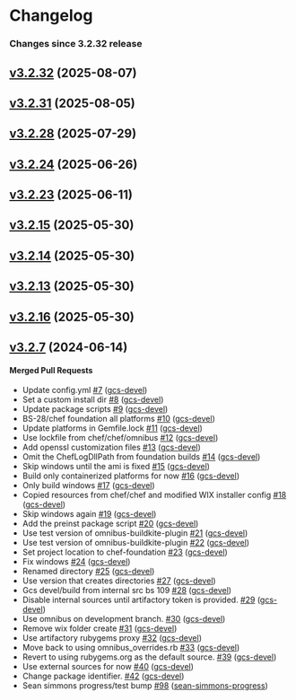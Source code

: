 # Changelog

<!-- latest_release -->
<!-- latest_release -->

<!-- release_rollup since=3.2.32 -->
### Changes since 3.2.32 release
<!-- release_rollup -->

<!-- latest_stable_release -->
## [v3.2.32](https://github.com/chef/chef-foundation/tree/v3.2.32) (2025-08-07)
<!-- latest_stable_release -->

## [v3.2.31](https://github.com/chef/chef-foundation/tree/v3.2.31) (2025-08-05)

## [v3.2.28](https://github.com/chef/chef-foundation/tree/v3.2.28) (2025-07-29)

## [v3.2.24](https://github.com/chef/chef-foundation/tree/v3.2.24) (2025-06-26)

## [v3.2.23](https://github.com/chef/chef-foundation/tree/v3.2.23) (2025-06-11)

## [v3.2.15](https://github.com/chef/chef-foundation/tree/v3.2.15) (2025-05-30)

## [v3.2.14](https://github.com/chef/chef-foundation/tree/v3.2.14) (2025-05-30)

## [v3.2.13](https://github.com/chef/chef-foundation/tree/v3.2.13) (2025-05-30)

## [v3.2.16](https://github.com/chef/chef-foundation/tree/v3.2.16) (2025-05-30)

## [v3.2.7](https://github.com/chef/chef-foundation/tree/v3.2.7) (2024-06-14)

#### Merged Pull Requests
- Update config.yml [#7](https://github.com/chef/chef-foundation/pull/7) ([gcs-devel](https://github.com/gcs-devel))
- Set a custom install dir [#8](https://github.com/chef/chef-foundation/pull/8) ([gcs-devel](https://github.com/gcs-devel))
- Update package scripts [#9](https://github.com/chef/chef-foundation/pull/9) ([gcs-devel](https://github.com/gcs-devel))
- BS-28/chef foundation all platforms [#10](https://github.com/chef/chef-foundation/pull/10) ([gcs-devel](https://github.com/gcs-devel))
- Update platforms in Gemfile.lock [#11](https://github.com/chef/chef-foundation/pull/11) ([gcs-devel](https://github.com/gcs-devel))
- Use lockfile from chef/chef/omnibus [#12](https://github.com/chef/chef-foundation/pull/12) ([gcs-devel](https://github.com/gcs-devel))
- Add openssl customization files [#13](https://github.com/chef/chef-foundation/pull/13) ([gcs-devel](https://github.com/gcs-devel))
- Omit the ChefLogDllPath from foundation builds [#14](https://github.com/chef/chef-foundation/pull/14) ([gcs-devel](https://github.com/gcs-devel))
- Skip windows until the ami is fixed [#15](https://github.com/chef/chef-foundation/pull/15) ([gcs-devel](https://github.com/gcs-devel))
- Build only containerized platforms for now [#16](https://github.com/chef/chef-foundation/pull/16) ([gcs-devel](https://github.com/gcs-devel))
- Only build windows [#17](https://github.com/chef/chef-foundation/pull/17) ([gcs-devel](https://github.com/gcs-devel))
- Copied resources from chef/chef and modified WIX installer config [#18](https://github.com/chef/chef-foundation/pull/18) ([gcs-devel](https://github.com/gcs-devel))
- Skip windows again [#19](https://github.com/chef/chef-foundation/pull/19) ([gcs-devel](https://github.com/gcs-devel))
- Add the preinst package script [#20](https://github.com/chef/chef-foundation/pull/20) ([gcs-devel](https://github.com/gcs-devel))
- Use test version of omnibus-buildkite-plugin [#21](https://github.com/chef/chef-foundation/pull/21) ([gcs-devel](https://github.com/gcs-devel))
- Use test version of omnibus-buildkite-plugin [#22](https://github.com/chef/chef-foundation/pull/22) ([gcs-devel](https://github.com/gcs-devel))
- Set project location to chef-foundation [#23](https://github.com/chef/chef-foundation/pull/23) ([gcs-devel](https://github.com/gcs-devel))
- Fix windows [#24](https://github.com/chef/chef-foundation/pull/24) ([gcs-devel](https://github.com/gcs-devel))
- Renamed directory [#25](https://github.com/chef/chef-foundation/pull/25) ([gcs-devel](https://github.com/gcs-devel))
- Use version that creates directories [#27](https://github.com/chef/chef-foundation/pull/27) ([gcs-devel](https://github.com/gcs-devel))
- Gcs devel/build from internal src bs 109 [#28](https://github.com/chef/chef-foundation/pull/28) ([gcs-devel](https://github.com/gcs-devel))
- Disable internal sources until artifactory token is provided. [#29](https://github.com/chef/chef-foundation/pull/29) ([gcs-devel](https://github.com/gcs-devel))
- Use omnibus on development branch. [#30](https://github.com/chef/chef-foundation/pull/30) ([gcs-devel](https://github.com/gcs-devel))
- Remove wix folder create [#31](https://github.com/chef/chef-foundation/pull/31) ([gcs-devel](https://github.com/gcs-devel))
- Use artifactory rubygems proxy [#32](https://github.com/chef/chef-foundation/pull/32) ([gcs-devel](https://github.com/gcs-devel))
- Move back to using omnibus_overrides.rb [#33](https://github.com/chef/chef-foundation/pull/33) ([gcs-devel](https://github.com/gcs-devel))
- Revert to using rubygems.org as the default source. [#39](https://github.com/chef/chef-foundation/pull/39) ([gcs-devel](https://github.com/gcs-devel))
- Use external sources for now [#40](https://github.com/chef/chef-foundation/pull/40) ([gcs-devel](https://github.com/gcs-devel))
- Change package identifier. [#42](https://github.com/chef/chef-foundation/pull/42) ([gcs-devel](https://github.com/gcs-devel))
- Sean simmons progress/test bump [#98](https://github.com/chef/chef-foundation/pull/98) ([sean-simmons-progress](https://github.com/sean-simmons-progress))